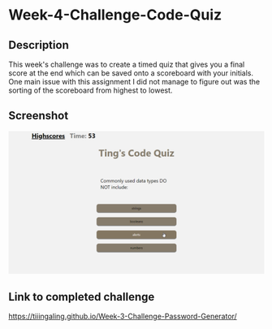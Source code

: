 # Week-4-Challenge-Code-Quiz

## Description
This week's challenge was to create a timed quiz that gives you a final score at the end which can be saved onto a scoreboard with your initials. One main issue with this assignment I did not manage to figure out was the sorting of the scoreboard from highest to lowest.

## Screenshot
![screenshot of the completed quiz](./assets/images/screenshot.png)

##  Link to completed challenge
https://tiiingaling.github.io/Week-3-Challenge-Password-Generator/
